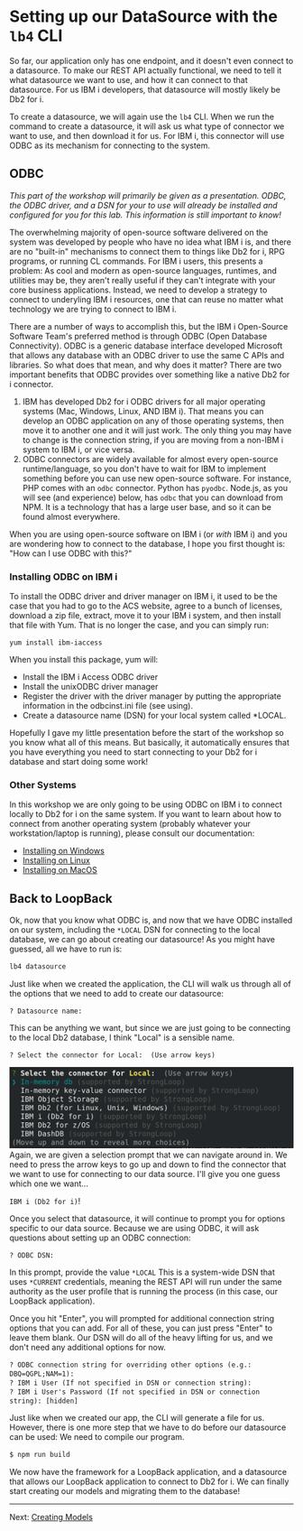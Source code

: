 # Setting up our DataSource with the `lb4` CLI

So far, our application only has one endpoint, and it doesn't even connect to a datasource. To make our REST API actually functional, we need to tell it what datasource we want to use, and how it can connect to that datasource. For us IBM i developers, that datasource will mostly likely be Db2 for i.

To create a datasource, we will again use the `lb4` CLI. When we run the command to create a datasource, it will ask us what type of connector we want to use, and then download it for us. For IBM i, this connector will use ODBC as its mechanism for connecting to the system.

## ODBC

_This part of the workshop will primarily be given as a presentation._
_ODBC, the ODBC driver, and a DSN for your to use will already be installed and configured for you for this lab. This information is still important to know!_

The overwhelming majority of open-source software delivered on the system was developed by people who have no idea what IBM i is, and there are no "built-in" mechanisms to connect them to things like Db2 for i, RPG programs, or running CL commands. For IBM i users, this presents a problem: As cool and modern as open-source languages, runtimes, and utilities may be, they aren't really useful if they can't integrate with your core business applications. Instead, we need to develop a strategy to connect to underyling IBM i resources, one that can reuse no matter what technology we are trying to connect to IBM i.

There are a number of ways to accomplish this, but the IBM i Open-Source Software Team's preferred method is through ODBC (Open Database Connectivity). ODBC is a generic database interface developed Microsoft that allows any database with an ODBC driver to use the same C APIs and libraries. So what does that mean, and why does it matter? There are two important benefits that ODBC provides over something like a native Db2 for i connector.

1. IBM has developed Db2 for i ODBC drivers for all major operating systems (Mac, Windows, Linux, AND IBM i). That means you can develop an ODBC application on any of those operating systems, then move it to another one and it will just work. The only thing you may have to change is the connection string, if you are moving from a non-IBM i system to IBM i, or vice versa.
2. ODBC connectors are widely available for almost every open-source runtime/language, so you don't have to wait for IBM to implement something before you can use new open-source software. For instance, PHP comes with an `odbc` connector. Python has `pyodbc`. Node.js, as you will see (and experience) below, has `odbc` that you can download from NPM. It is a technology that has a large user base, and so it can be found almost everywhere.

When you are using open-source software on IBM i (or _with_ IBM i) and you are wondering how to connect to the database, I hope you first thought is: "How can I use ODBC with this?"

### Installing ODBC on IBM i

To install the ODBC driver and driver manager on IBM i, it used to be the case that you had to go to the ACS website, agree to a bunch of licenses, download a zip file, extract, move it to your IBM i system, and then install that file with Yum. That is no longer the case, and you can simply run:

```
yum install ibm-iaccess
```
When you install this package, yum will:
* Install the IBM i Access ODBC driver
* Install the unixODBC driver manager
* Register the driver with the driver manager by putting the appropriate information in the odbcinst.ini file (see using).
* Create a datasource name (DSN) for your local system called *LOCAL.

Hopefully I gave my little presentation before the start of the workshop so you know what all of this means. But basically, it automatically ensures that you have everything you need to start connecting to your Db2 for i database and start doing some work!

### Other Systems

In this workshop we are only going to be using ODBC on IBM i to connect locally to Db2 for i on the same system. If you want to learn about how to connect from another operating system (probably whatever your workstation/laptop is running), please consult our documentation:

* [Installing on Windows](https://ibmi-oss-docs.readthedocs.io/en/latest/odbc/installation.html#windows)
* [Installing on Linux](https://ibmi-oss-docs.readthedocs.io/en/latest/odbc/installation.html#linux)
* [Installing on MacOS](https://ibmi-oss-docs.readthedocs.io/en/latest/odbc/installation.html#macos)

## Back to LoopBack

Ok, now that you know what ODBC is, and now that we have ODBC installed on our system, including the `*LOCAL` DSN for connecting to the local database, we can go about creating our datasource! As you might have guessed, all we have to run is:

```bash
lb4 datasource
```

Just like when we created the application, the CLI will walk us through all of the options that we need to add to create our datasource:

```
? Datasource name: 
```
This can be anything we want, but since we are just going to be connecting to the local Db2 database, I think "Local" is a sensible name.

```
? Select the connector for Local:  (Use arrow keys)
```
![The connector prompt when creating a Datasource](assets/e.datasourceconnector.png)
Again, we are given a selection prompt that we can navigate around in. We need to press the arrow keys to go up and down to find the connector that we want to use for connecting to our data source. I'll give you one guess which one we want...

`IBM i (Db2 for i)`!

Once you select that datasource, it will continue to prompt you for options specific to our data source. Because we are using ODBC, it will ask questions about setting up an ODBC connection:

```
? ODBC DSN:
```
In this prompt, provide the value `*LOCAL` This is a system-wide DSN that uses `*CURRENT` credentials, meaning the REST API will run under the same authority as the user profile that is running the process (in this case, our LoopBack application).

Once you hit "Enter", you will prompted for additional connection string options that you can add. For all of these, you can just press "Enter" to leave them blank. Our DSN will do all of the heavy lifting for us, and we don't need any additional options for now.

```
? ODBC connection string for overriding other options (e.g.: DBQ=QGPL;NAM=1): 
? IBM i User (If not specified in DSN or connection string): 
? IBM i User's Password (If not specified in DSN or connection string): [hidden]
```

Just like when we created our app, the CLI will generate a file for us. However, there is one more step that we have to do before our datasource can be used: We need to compile our program.

```bash
$ npm run build
```

We now have the framework for a LoopBack application, and a datasource that allows our LoopBack application to connect to Db2 for i. We can finally start creating our models and migrating them to the database!

---
Next: [Creating Models](f.loopback-models.md)